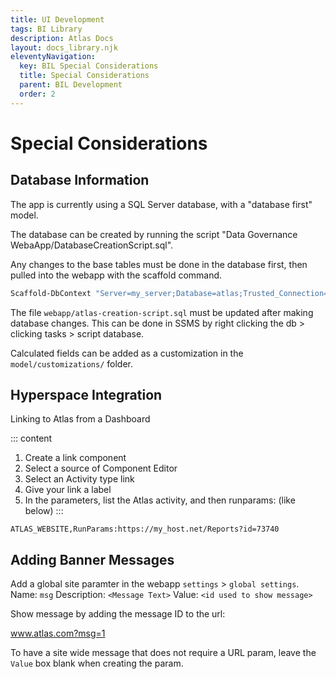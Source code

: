 ```yaml
---
title: UI Development
tags: BI Library
description: Atlas Docs
layout: docs_library.njk
eleventyNavigation:
  key: BIL Special Considerations
  title: Special Considerations
  parent: BIL Development
  order: 2
---
```


# Special Considerations

## Database Information

The app is currently using a SQL Server database, with a "database first" model.

The database can be created by running the script "Data Governance WebaApp/DatabaseCreationScript.sql".

Any changes to the base tables must be done in the database first, then pulled into the webapp with the scaffold command.

```bash
Scaffold-DbContext "Server=my_server;Database=atlas;Trusted_Connection=True;" Microsoft.EntityFrameworkCore.SqlServer -OutputDir Models -force -Context Atlas_WebContext -Namespace Atlas_Web.Models
```

The file `webapp/atlas-creation-script.sql` must be updated after making database changes. This can be done in SSMS by right clicking the db > clicking tasks > script database. 

Calculated fields can be added as a customization in the `model/customizations/` folder.

## Hyperspace Integration

Linking to Atlas from a Dashboard

::: content
1. Create a link component
2. Select a source of Component Editor
3. Select an Activity type link
4. Give your link a label
5. In the parameters, list the Atlas activity, and then runparams:<URL of the content> (like below)
:::

```
ATLAS_WEBSITE,RunParams:https://my_host.net/Reports?id=73740
```

## Adding Banner Messages

Add a global site paramter in the webapp `settings` > `global settings`.
Name: `msg`
Description: `<Message Text>`
Value: `<id used to show message>`

Show message by adding the message ID to the url:

www.atlas.com?msg=1

To have a site wide message that does not require a URL param, leave the ``Value`` box blank when creating the param.
